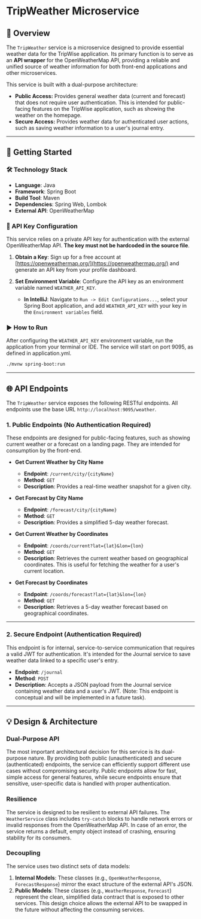 # TripWeather Microservice

## 📄 Overview

The `TripWeather` service is a microservice designed to provide essential weather data for the TripWise application. Its primary function is to serve as an **API wrapper** for the OpenWeatherMap API, providing a reliable and unified source of weather information for both front-end applications and other microservices.

This service is built with a dual-purpose architecture:
* **Public Access:** Provides general weather data (current and forecast) that does not require user authentication. This is intended for public-facing features on the TripWise application, such as showing the weather on the homepage.
* **Secure Access:** Provides weather data for authenticated user actions, such as saving weather information to a user's journal entry.

---

## 🚀 Getting Started

### 🛠️ Technology Stack

* **Language**: Java
* **Framework**: Spring Boot
* **Build Tool**: Maven
* **Dependencies**: Spring Web, Lombok
* **External API**: OpenWeatherMap

### 🔑 API Key Configuration

This service relies on a private API key for authentication with the external OpenWeatherMap API. **The key must not be hardcoded in the source file**.

1.  **Obtain a Key**: Sign up for a free account at [https://openweathermap.org/](https://openweathermap.org/) and generate an API key from your profile dashboard.
2.  **Set Environment Variable**: Configure the API key as an environment variable named `WEATHER_API_KEY`.

    * **In IntelliJ**: Navigate to `Run -> Edit Configurations...`, select your Spring Boot application, and add `WEATHER_API_KEY` with your key in the `Environment variables` field.

### ▶️ How to Run

After configuring the `WEATHER_API_KEY` environment variable, run the application from your terminal or IDE.
The service will start on port 9095, as defined in application.yml.


```bash
./mvnw spring-boot:run
```
---


## 🌐 API Endpoints

The `TripWeather` service exposes the following RESTful endpoints. All endpoints use the base URL `http://localhost:9095/weather`.

### 1. Public Endpoints (No Authentication Required)

These endpoints are designed for public-facing features, such as showing current weather or a forecast on a landing page. They are intended for consumption by the front-end.

* **Get Current Weather by City Name**
    * **Endpoint**: `/current/city/{cityName}`
    * **Method**: `GET`
    * **Description**: Provides a real-time weather snapshot for a given city.

* **Get Forecast by City Name**
    * **Endpoint**: `/forecast/city/{cityName}`
    * **Method**: `GET`
    * **Description**: Provides a simplified 5-day weather forecast.

* **Get Current Weather by Coordinates**
    * **Endpoint**: `/coords/current?lat={lat}&lon={lon}`
    * **Method**: `GET`
    * **Description**: Retrieves the current weather based on geographical coordinates. This is useful for fetching the weather for a user's current location.

* **Get Forecast by Coordinates**
    * **Endpoint**: `/coords/forecast?lat={lat}&lon={lon}`
    * **Method**: `GET`
    * **Description**: Retrieves a 5-day weather forecast based on geographical coordinates.

---

### 2. Secure Endpoint (Authentication Required)

This endpoint is for internal, service-to-service communication that requires a valid JWT for authentication. It's intended for the Journal service to save weather data linked to a specific user's entry.

* **Endpoint**: `/journal`
* **Method**: `POST`
* **Description**: Accepts a JSON payload from the Journal service containing weather data and a user's JWT. (Note: This endpoint is conceptual and will be implemented in a future task).

---

## 💡 Design & Architecture

### **Dual-Purpose API**
The most important architectural decision for this service is its dual-purpose nature. By providing both public (unauthenticated) and secure (authenticated) endpoints, the service can efficiently support different use cases without compromising security. Public endpoints allow for fast, simple access for general features, while secure endpoints ensure that sensitive, user-specific data is handled with proper authentication.

### **Resilience**
The service is designed to be resilient to external API failures. The `WeatherService` class includes `try-catch` blocks to handle network errors or invalid responses from the OpenWeatherMap API. In case of an error, the service returns a default, empty object instead of crashing, ensuring stability for its consumers.

### **Decoupling**
The service uses two distinct sets of data models:
1.  **Internal Models**: These classes (e.g., `OpenWeatherResponse`, `ForecastResponse`) mirror the exact structure of the external API's JSON.
2.  **Public Models**: These classes (e.g., `WeatherResponse`, `Forecast`) represent the clean, simplified data contract that is exposed to other services. This design choice allows the external API to be swapped in the future without affecting the consuming services.
